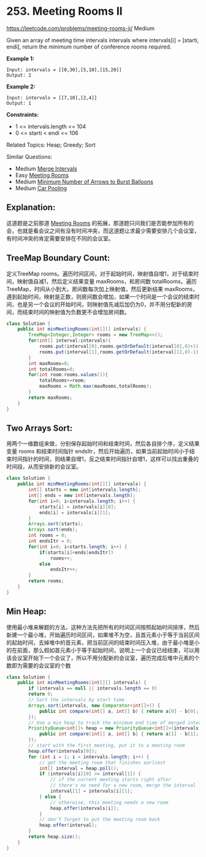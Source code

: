 # 253. Meeting Rooms II
<https://leetcode.com/problems/meeting-rooms-ii/>
Medium

Given an array of meeting time intervals intervals where intervals[i] = [starti, endi], return the minimum number of conference rooms required.

 

**Example 1:**

    Input: intervals = [[0,30],[5,10],[15,20]]
    Output: 2

**Example 2:**

    Input: intervals = [[7,10],[2,4]]
    Output: 1
 

**Constraints:**

* 1 <= intervals.length <= 104
* 0 <= starti < endi <= 106


Related Topics: Heap; Greedy; Sort

Similar Questions: 
* Medium [Merge Intervals](https://leetcode.com/problems/merge-intervals/)
* Easy [Meeting Rooms](https://leetcode.com/problems/meeting-rooms/)
* Medium [Minimum Number of Arrows to Burst Balloons](https://leetcode.com/problems/minimum-number-of-arrows-to-burst-balloons/)
* Medium [Car Pooling](https://leetcode.com/problems/car-pooling/)

## Explanation: 
这道题是之前那道 [Meeting Rooms](https://leetcode.com/problems/meeting-rooms/) 的拓展，那道题只问我们是否能参加所有的会，也就是看会议之间有没有时间冲突，而这道题让求最少需要安排几个会议室，有时间冲突的肯定需要安排在不同的会议室。


## TreeMap Boundary Count:
定义TreeMap rooms。遍历时间区间，对于起始时间，映射值自增1，对于结束时间，映射值自减1，然后定义结果变量 maxRooms，和房间数 totalRooms，遍历 TreeMap，时间从小到大，房间数每次加上映射值，然后更新结果 maxRooms，遇到起始时间，映射是正数，则房间数会增加，如果一个时间是一个会议的结束时间，也是另一个会议的开始时间，则映射值先减后加仍为0，并不用分配新的房间，而结束时间的映射值为负数更不会增加房间数。

```java
class Solution {
    public int minMeetingRooms(int[][] intervals) {
        TreeMap<Integer,Integer> rooms = new TreeMap<>();
        for(int[] interval:intervals){
            rooms.put(interval[0],rooms.getOrDefault(interval[0],0)+1);
            rooms.put(interval[1],rooms.getOrDefault(interval[1],0)-1);
        }
        int maxRooms=0;
        int totalRooms=0;
        for(int room:rooms.values()){
            totalRooms+=room;
            maxRooms = Math.max(maxRooms,totalRooms);
        }
        return maxRooms;
    }
}
```

## Two Arrays Sort: 
用两个一维数组来做，分别保存起始时间和结束时间，然后各自排个序，定义结果变量 rooms 和结束时间指针 endsItr，然后开始遍历，如果当前起始时间小于结束时间指针的时间，则结果自增1，反之结束时间指针自增1，这样可以找出重叠的时间段，从而安排新的会议室。
```java
class Solution {
    public int minMeetingRooms(int[][] intervals) {
        int[] starts = new int[intervals.length];
        int[] ends = new int[intervals.length];
        for(int i=0; i<intervals.length; i++) {
            starts[i] = intervals[i][0];
            ends[i] = intervals[i][1];
        }
        Arrays.sort(starts);
        Arrays.sort(ends);
        int rooms = 0;
        int endsItr = 0;
        for(int i=0; i<starts.length; i++) {
            if(starts[i]<ends[endsItr])
                rooms++;
            else
                endsItr++;
        }
        return rooms;
    }
}
```

## Min Heap:
使用最小堆来解题的方法，这种方法先把所有的时间区间按照起始时间排序，然后新建一个最小堆，开始遍历时间区间，如果堆不为空，且首元素小于等于当前区间的起始时间，去掉堆中的首元素，把当前区间的结束时间压入堆，由于最小堆是小的在前面，那么假如首元素小于等于起始时间，说明上一个会议已经结束，可以用该会议室开始下一个会议了，所以不用分配新的会议室，遍历完成后堆中元素的个数即为需要的会议室的个数

```java
class Solution {
    public int minMeetingRooms(int[][] intervals) {
        if (intervals == null || intervals.length == 0)
        return 0;
        // Sort the intervals by start time
        Arrays.sort(intervals, new Comparator<int[]>() {
            public int compare(int[] a, int[] b) { return a[0] - b[0]; }
        });
        // Use a min heap to track the minimum end time of merged intervals
        PriorityQueue<int[]> heap = new PriorityQueue<int[]>(intervals.length, new Comparator<int[]>() {
            public int compare(int[] a, int[] b) { return a[1] - b[1]; }
        });
        // start with the first meeting, put it to a meeting room
        heap.offer(intervals[0]);
        for (int i = 1; i < intervals.length; i++) {
            // get the meeting room that finishes earliest
            int[] interval = heap.poll();
            if (intervals[i][0] >= interval[1]) {
                // if the current meeting starts right after 
                // there's no need for a new room, merge the interval
                interval[1] = intervals[i][1];
            } else {
                // otherwise, this meeting needs a new room
                heap.offer(intervals[i]);
            }
            // don't forget to put the meeting room back
            heap.offer(interval);
        }
        return heap.size();
    }
}
```